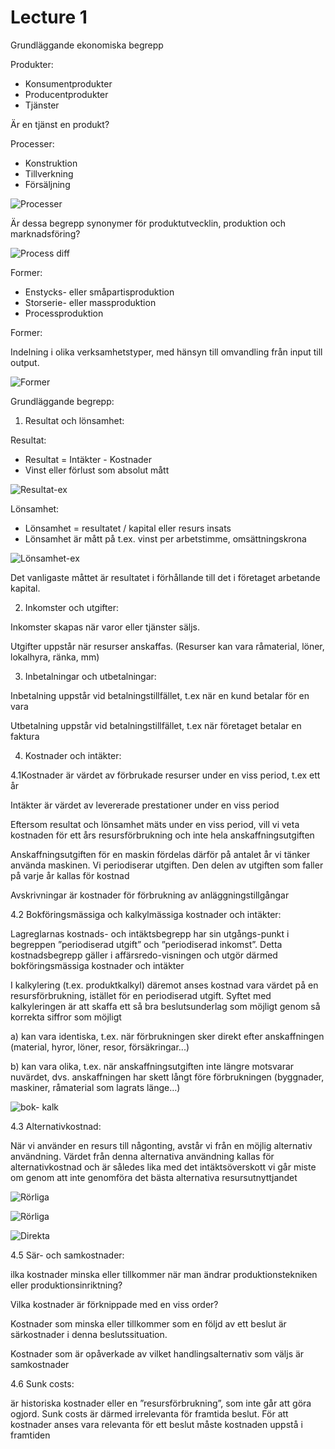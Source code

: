 # Lecture 1

Grundläggande ekonomiska begrepp

Produkter:

* Konsumentprodukter
* Producentprodukter
* Tjänster

Är en tjänst en produkt?

Processer:

* Konstruktion
* Tillverkning
* Försäljning

![Processer](Process.png)

Är dessa begrepp synonymer för produktutvecklin, produktion och marknadsföring?

![Process diff](Process-diff.png)

Former:

* Enstycks- eller småpartisproduktion
* Storserie- eller massproduktion
* Processproduktion

Former:

Indelning i olika verksamhetstyper, med hänsyn till omvandling från input till output.

![Former](Former.png)

Grundläggande begrepp:

1. Resultat och lönsamhet:

Resultat:

* Resultat = Intäkter - Kostnader
* Vinst eller förlust som absolut mått

![Resultat-ex](Resultat-ex.png)

Lönsamhet:

* Lönsamhet = resultatet / kapital eller resurs insats
* Lönsamhet är mått på t.ex. vinst per arbetstimme, omsättningskrona

![Lönsamhet-ex](Lönsamhet-ex.png)

Det vanligaste måttet är resultatet i förhållande till det i företaget arbetande kapital.

2. Inkomster och utgifter:

Inkomster skapas när varor eller tjänster säljs.

Utgifter uppstår när resurser anskaffas. (Resurser kan vara råmaterial, löner, lokalhyra, ränka, mm)

3. Inbetalningar och utbetalningar:

Inbetalning uppstår vid betalningstillfället, t.ex när en kund betalar för en vara

Utbetalning uppstår vid betalningstillfället, t.ex när företaget betalar en faktura

4. Kostnader och intäkter:

4.1Kostnader är värdet av förbrukade resurser under en viss period, t.ex ett år

Intäkter är värdet av levererade prestationer under en viss period

Eftersom resultat och lönsamhet mäts under en viss period, vill vi veta kostnaden för ett års resursförbrukning och inte hela anskaffningsutgiften

Anskaffningsutgiften för en maskin fördelas därför på antalet år vi tänker använda maskinen. Vi periodiserar utgiften. Den delen av utgiften som faller på varje år kallas för kostnad

Avskrivningar är kostnader för förbrukning av anläggningstillgångar

4.2 Bokföringsmässiga och kalkylmässiga kostnader och intäkter:

Lagreglarnas kostnads- och intäktsbegrepp har sin utgångs-punkt i begreppen ”periodiserad utgift” och ”periodiserad inkomst”. Detta kostnadsbegrepp gäller i affärsredo-visningen och utgör därmed bokföringsmässiga kostnader och intäkter

I kalkylering (t.ex. produktkalkyl) däremot anses kostnad vara värdet på en resursförbrukning, istället för en periodiserad utgift. Syftet med kalkyleringen är att skaffa ett så bra beslutsunderlag som möjligt genom så korrekta siffror som möjligt

a) kan vara identiska, t.ex. när förbrukningen sker direkt efter anskaffningen (material, hyror, löner, resor, försäkringar...)

b) kan vara olika, t.ex. när anskaffningsutgiften inte längre motsvarar nuvärdet, dvs. anskaffningen har skett långt före förbrukningen (byggnader, maskiner, råmaterial som lagrats länge…)

![bok- kalk](4-2-Bok-kalk.png)

4.3 Alternativkostnad:

När vi använder en resurs till någonting, avstår vi från en möjlig alternativ användning. Värdet från denna alternativa användning kallas för alternativkostnad och är således lika med det intäktsöverskott vi går miste om genom att inte genomföra det bästa alternativa resursutnyttjandet

![Rörliga](4-3-Rörliga-Fasta-kostnader.png)

![Rörliga](4-3-Rörliga-Fasta-kostnader-prop.png)

![Direkta](4-4-Direkta-Indirekta-kostnader.png)

4.5 Sär- och samkostnader:

ilka kostnader minska eller tillkommer när man ändrar produktionstekniken eller produktionsinriktning?

Vilka kostnader är förknippade med en viss order?

Kostnader som minska eller tillkommer som en följd av ett beslut är särkostnader i denna beslutssituation.

Kostnader som är opåverkade av vilket handlingsalternativ som väljs är samkostnader

4.6 Sunk costs:

är historiska kostnader eller en ”resursförbrukning”, som inte går att göra ogjord. Sunk costs är därmed irrelevanta för framtida beslut. För att kostnader anses vara relevanta för ett beslut måste kostnaden uppstå i framtiden
